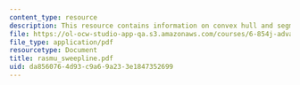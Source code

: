 ```yaml
---
content_type: resource
description: This resource contains information on convex hull and segment intersections.
file: https://ol-ocw-studio-app-qa.s3.amazonaws.com/courses/6-854j-advanced-algorithms-fall-2005/da8560764d93c9a69a233e1847352699_rasmu_sweepline.pdf
file_type: application/pdf
resourcetype: Document
title: rasmu_sweepline.pdf
uid: da856076-4d93-c9a6-9a23-3e1847352699
---
```

